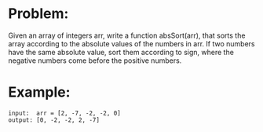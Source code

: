 # Problem:

Given an array of integers arr, write a function absSort(arr), that sorts the array according to the absolute values of the numbers in arr. If two numbers have the same absolute value, sort them according to sign, where the negative numbers come before the positive numbers.

# Example:

```
input:  arr = [2, -7, -2, -2, 0]
output: [0, -2, -2, 2, -7]
```
